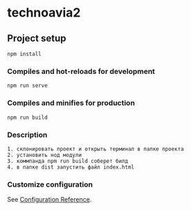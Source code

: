 # technoavia2

## Project setup
```
npm install
```

### Compiles and hot-reloads for development
```
npm run serve
```

### Compiles and minifies for production
```
npm run build
```

### Description
```
1. склонировать проект и открыть терминал в папке проекта
2. установить нод модули
3. коммпанда npm run build соберет билд
4. в папке dist запустить файл index.html
```

### Customize configuration
See [Configuration Reference](https://cli.vuejs.org/config/).
